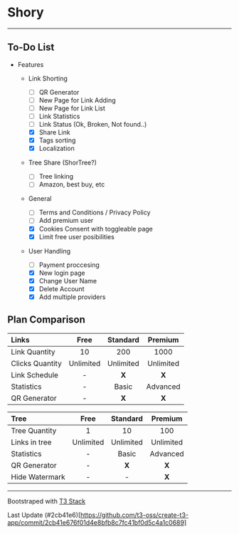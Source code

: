 # Shory

---

## To-Do List

- Features

  - Link Shorting

    - [ ] QR Generator
    - [ ] New Page for Link Adding
    - [ ] New Page for Link List
    - [ ] Link Statistics
    - [ ] Link Status (Ok, Broken, Not found..)
    - [x] Share Link
    - [x] Tags sorting
    - [x] Localization

  - Tree Share (ShorTree?)

    - [ ] Tree linking
    - [ ] Amazon, best buy, etc

  - General

    - [ ] Terms and Conditions / Privacy Policy
    - [ ] Add premium user
    - [x] Cookies Consent with toggleable page
    - [x] Limit free user posibilities

  - User Handling

    - [ ] Payment proccesing
    - [x] New login page
    - [x] Change User Name
    - [x] Delete Account
    - [x] Add multiple providers

## Plan Comparison

| Links           |   Free    | Standard  |  Premium  |
| :-------------- | :-------: | :-------: | :-------: |
| Link Quantity   |    10     |    200    |   1000    |
| Clicks Quantity | Unlimited | Unlimited | Unlimited |
| Link Schedule   |     -     |   **X**   |   **X**   |
| Statistics      |     -     |   Basic   | Advanced  |
| QR Generator    |     -     |   **X**   |   **X**   |

| Tree           |   Free    | Standard  |  Premium  |
| :------------- | :-------: | :-------: | :-------: |
| Tree Quantity  |     1     |    10     |    100    |
| Links in tree  | Unlimited | Unlimited | Unlimited |
| Statistics     |     -     |   Basic   | Advanced  |
| QR Generator   |     -     |   **X**   |   **X**   |
| Hide Watermark |     -     |     -     |   **X**   |

---

Bootstraped with [T3 Stack](https://create.t3.gg/)

Last Update (#2cb41e6)[https://github.com/t3-oss/create-t3-app/commit/2cb41e676f01d4e8bfb8c7fc41bf0d5c4a1c0689]
